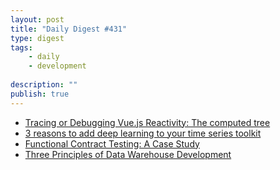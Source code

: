 ```yaml
---
layout: post
title: "Daily Digest #431"
type: digest
tags: 
    - daily
    - development
    
description: ""
publish: true
---
```


- [Tracing or Debugging Vue.js Reactivity: The computed tree](https://medium.com/dailyjs/tracing-or-debugging-vue-js-reactivity-the-computed-tree-9da0ba1df5f9)
- [3 reasons to add deep learning to your time series toolkit](https://www.oreilly.com/ideas/3-reasons-to-add-deep-learning-to-your-time-series-toolkit)
- [Functional Contract Testing: A Case Study](https://nordicapis.com/functional-contract-testing-a-case-study/)
- [Three Principles of Data Warehouse Development](https://www.toptal.com/data-science/data-warehouse-concepts-principles)
